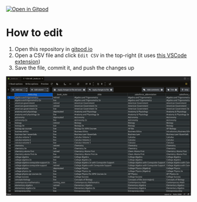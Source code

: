 [![Open in Gitpod](https://gitpod.io/button/open-in-gitpod.svg)](https://gitpod.io/from-referrer/)

# How to edit

1. Open this repository in [gitpod.io](https://gitpod.io/from-referrer/)
1. Open a CSV file and click `Edit CSV` in the top-right (it uses [this VSCode extension](https://github.com/janisdd/vscode-edit-csv))
1. Save the file, commit it, and push the changes up


![CSV Editor](./editor.png)